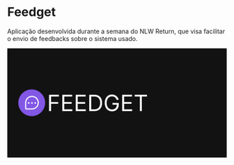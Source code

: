 # Feedget

Aplicação desenvolvida durante a semana do NLW Return, que visa facilitar o envio de feedbacks sobre o sistema usado.

<p align="center">
   <img src="https://github.com/fanuelcouto99/Feedback-Widget/blob/main/img/feedget.png" width="900">
</p>